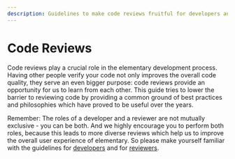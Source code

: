 ```yaml
---
description: Guidelines to make code reviews fruitful for developers and reviewers alike.
---
```


# Code Reviews

Code reviews play a crucial role in the elementary development process. Having other people verify your code not only improves the overall code quality, they serve an even bigger purpose: code reviews provide an opportunity for us to learn from each other. This guide tries to lower the barrier to reviewing code by providing a common ground of best practices and philosophies which have proved to be useful over the years.

Remember: The roles of a developer and a reviewer are not mutually exclusive - you can be both. And we highly encourage you to perform both roles, because this leads to more diverse reviews which help us to improve the overall user experience of elementary. So please make yourself familiar with the guidelines for [developers](prepare-code-for-review.md) and for [reviewers](reviewing-code.md).

